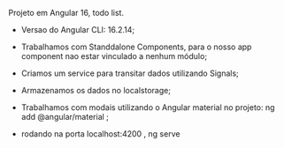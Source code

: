 Projeto em Angular 16, todo list.

- Versao do Angular CLI: 16.2.14;

- Trabalhamos com Standdalone Components, para o nosso app component nao estar vinculado a nenhum módulo;

- Criamos um service para transitar dados utilizando Signals;

- Armazenamos os dados no localstorage;

- Trabalhamos com modais utilizando o Angular material no projeto: ng add @angular/material ;

- rodando na porta localhost:4200 , ng serve
